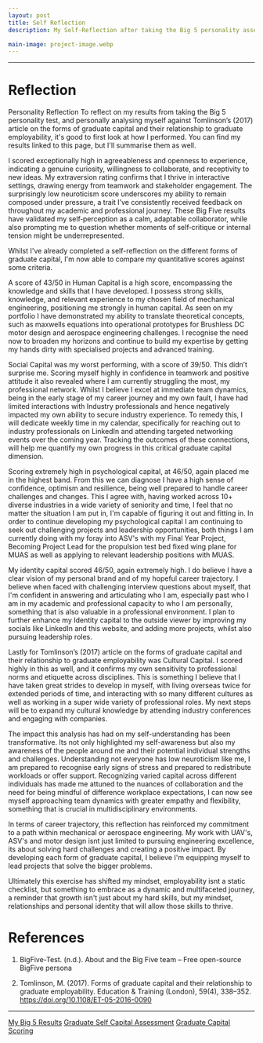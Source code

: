 ```yaml
---
layout: post
title: Self Reflection
description: My Self-Reflection after taking the Big 5 personality assessment and critiquing myself against Tomlinsons graduate capital model

main-image: project-image.webp
---
```

---
# Reflection
Personality Reflection
To reflect on my results from taking the Big 5 personality test, and personally analysing myself against Tomlinson’s (2017) article on the forms of graduate capital and their relationship to graduate employability, it's good to first look at how I performed. You can find my results linked to this page, but I'll summarise them as well.

I scored exceptionally high in agreeableness and openness to experience, indicating a genuine curiosity, willingness to collaborate, and receptivity to new ideas. My extraversion rating confirms that I thrive in interactive settings, drawing energy from teamwork and stakeholder engagement. The surprisingly low neuroticism score underscores my ability to remain composed under pressure, a trait I’ve consistently received feedback on throughout my academic and professional journey. These Big Five results have validated my self‐perception as a calm, adaptable collaborator, while also prompting me to question whether moments of self‐critique or internal tension might be underrepresented.

Whilst I've already completed a self-reflection on the different forms of graduate capital, I'm now able to compare my quantitative scores against some criteria.

A score of 43/50 in Human Capital is a high score, encompassing the knowledge and skills that I have  developed. I possess strong skills, knowledge, and relevant experience to my chosen field of mechanical engineering, positioning me strongly in human capital. As seen on my portfolio I have demonstrated my ability to translate theoretical concepts, such as maxwells equations into operational prototypes for Brushless DC motor design and aerospace engineering challenges. I recognise the need now to broaden my horizons and continue to build my expertise by getting my hands dirty with specialised projects and advanced training.

Social Capital was my worst performing, with a score of 39/50. This didn’t surprise me. Scoring myself highly in confidence in teamwork and positive attitude it also revealed where I am currently struggling the most, my professional network. Whilst I believe I excel at immediate team dynamics, being in the early stage of my career journey and my own fault, I have had limited interactions with Industry professionals and hence negatively impacted my own ability to secure industry experience. To remedy this, I will dedicate weekly time in my calendar, specifically for reaching out to industry professionals on LinkedIn and attending targeted networking events over the coming year. Tracking the outcomes of these connections, will help me quantify my own progress in this critical graduate capital dimension.

Scoring extremely high in psychological capital, at 46/50, again placed me in the highest band. From this we can diagnose I have a high sense of confidence, optimism and resilience, being well prepared to handle career challenges and changes. This I agree with, having worked across 10+ diverse industries in a wide variety of seniority and time, I feel that no matter the situation I am put in, I'm capable of figuring it out and fitting in. In order to continue developing my psychological capital I am continuing to seek out challenging projects and leadership opportunities, both things I am currently doing with my foray into ASV's with my Final Year Project, Becoming Project Lead for the propulsion test bed fixed wing plane for MUAS as well as applying to relevant leadership positions with MUAS.

My identity capital scored 46/50, again extremely high. I do believe I have a clear vision of my personal brand and of my hopeful career trajectory. I believe when faced with challenging interview questions about myself, that I'm confident in answering and articulating who I am, especially past who I am in my academic and professional capacity to who I am personally, something that is also valuable in a professional environment. I plan to further enhance my Identity capital to the outside viewer by improving my socials like LinkedIn and this website, and adding more projects, whilst also pursuing leadership roles.
 
Lastly for Tomlinson’s (2017) article on the forms of graduate capital and their relationship to graduate employability was Cultural Capital. I scored highly in this as well, and it confirms my own sensitivity to professional norms and etiquette across disciplines. This is something I believe that I have taken great strides to develop in myself, with living overseas twice for extended periods of time, and interacting with so many different cultures as well as working in a super wide variety of professional roles. My next steps will be to expand my cultural knowledge by attending industry conferences and engaging with companies.


The impact this analysis has had on my self-understanding has been transformative. Its not only highlighted my self-awareness but also my awareness of the people around me and their potential individual strengths and challenges. Understanding not everyone has low neuroticism like me, I am prepared to recognise early signs of stress and prepared to redistribute workloads or offer support. Recognizing varied capital across different individuals has made me attuned to the nuances of collaboration and the need for being mindful of difference workplace expectations, I can now see myself approaching team dynamics with greater empathy and flexibility, something that is crucial in multidisciplinary environments.

In terms of career trajectory, this reflection has reinforced my commitment to a path within mechanical or aerospace engineering. My work with UAV's, ASV's and motor design isnt just limited to pursuing engineering excellence, its about solving hard challenges and creating a positive impact. By developing each form of graduate capital, I believe I'm equipping myself to lead projects that solve the bigger problems.

Ultimately this exercise has shifted my mindset, employability isnt a static checklist, but something to embrace as a dynamic and multifaceted journey, a reminder that growth isn't just about my hard skills, but my mindset, relationships and personal identity that will allow those skills to thrive.


# References

1. BigFive-Test. (n.d.). About and the Big Five team – Free open-source BigFive persona

2. Tomlinson, M. (2017). Forms of graduate capital and their relationship to graduate employability. Education & Training (London), 59(4), 338–352. https://doi.org/10.1108/ET-05-2016-0090

---
[My Big 5 Results](assets/persontesting/Big5Results2.pdf)
[Graduate Self Capital Assessment](assets/persontesting/GraduateCapitalSelfassessment.pdf)
[Graduate Capital Scoring](assets/persontesting/HumanCapital2.pdf)
